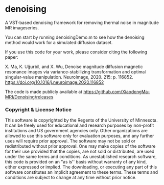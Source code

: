 # denoising
A VST-based denoising framework for removing thermal noise in magnitude MR imageseries.

You can start by running denoisingDemo.m to see how the denoising method would work for a simulated diffusion dataset.

If you use this code for your work, please consider citing the following paper: 

X. Ma, K. Uğurbil, and X. Wu, Denoise magnitude diffusion magnetic resonance images via variance-stabilizing transformation and optimal singular-value manipulation. NeuroImage, 2020. 215: p. 116852. https://doi.org/10.1016/j.neuroimage.2020.116852

The code is made publicly available at https://github.com/XiaodongMa-MRI/Denoising/releases


### Copyright & License Notice
This software is copyrighted by the Regents of the University of Minnesota. It can be freely used for educational and research purposes by non-profit institutions and US government agencies only. Other organizations are allowed to use this software only for evaluation purposes, and any further uses will require prior approval. The software may not be sold or redistributed without prior approval. One may make copies of the software for their use provided that the copies, are not sold or distributed, are used under the same terms and conditions. As unestablished research software, this code is provided on an "as is'' basis without warranty of any kind, either expressed or implied. The downloading, or executing any part of this software constitutes an implicit agreement to these terms. These terms and conditions are subject to change at any time without prior notice.
